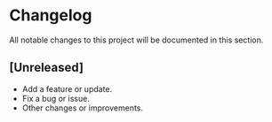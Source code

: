 # Changelog

All notable changes to this project will be documented in this section.

## [Unreleased]

- Add a feature or update.
- Fix a bug or issue.
- Other changes or improvements.



